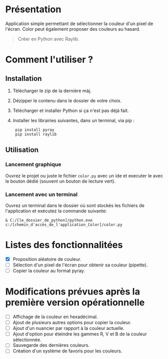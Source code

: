 # Présentation

Application simple permettant de sélectionner la couleur d'un pixel de l'écran. Color peut également proposer des couleurs au hasard.

> Créer en Python avec Raylib.

# Comment l'utiliser ?

## Installation

1. Télécharger le zip de la dernière màj.
2. Dézipper le contenu dans le dossier de votre choix.
3. Télécharger et installer Python si ça n'est pas déjà fait.
4. Installer les librairies suivantes, dans un terminal, via pip :

        pip install pyray
        pip install raylib

## Utilisation

### Lancement graphique

Ouvrez le projet ou juste le fichier `color.py` avec un ide et executer le avec le bouton dédié (souvent un bouton de lecture vert).

### Lancement avec un terminal

Ouvrez un terminal dans le dossier où sont stockés les fichiers de l'application et exécutez la commande suivante:

    & C:/[le_dossier_de_python]/python.exe c:/[chemin_d'accès_de_l'application_Color]/color.py

# Listes des fonctionnalitées

- [x] Proposition aléatoire de couleur.
- [ ] Sélection d'un pixel de l'écran pour obtenir sa couleur (pipette).
- [ ] Copier la couleur au format pyray.

# Modifications prévues après la première version opérationnelle


- [ ] Affichage de la couleur en hexadécimal.
- [ ] Ajout de plusieurs autres options pour copier la couleur.
- [ ] Ajout d'un nuancier par rapport à la couleur actuelle.
- [ ] Ajout d'option pour éteindre les gammes R, V et B de la couleur sélectionnée.
- [ ] Sauvegarde des dernières couleurs.
- [ ] Création d'un système de favoris pour les couleurs.
